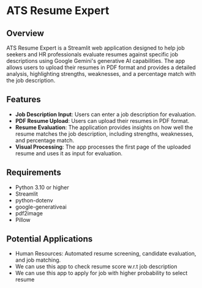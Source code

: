 # ATS Resume Expert

## Overview

ATS Resume Expert is a Streamlit web application designed to help job seekers and HR professionals evaluate resumes against specific job descriptions using Google Gemini's generative AI capabilities. The app allows users to upload their resumes in PDF format and provides a detailed analysis, highlighting strengths, weaknesses, and a percentage match with the job description.

## Features

- **Job Description Input**: Users can enter a job description for evaluation.
- **PDF Resume Upload**: Users can upload their resumes in PDF format.
- **Resume Evaluation**: The application provides insights on how well the resume matches the job description, including strengths, weaknesses, and percentage match.
- **Visual Processing**: The app processes the first page of the uploaded resume and uses it as input for evaluation.

## Requirements

- Python 3.10 or higher
- Streamlit
- python-dotenv
- google-generativeai
- pdf2image
- Pillow

## Potential Applications
- Human Resources: Automated resume screening, candidate evaluation, and job matching.
- We can use this app to check resume score w.r.t job description
- We can use this app to apply for job with higher probability to select resume 
